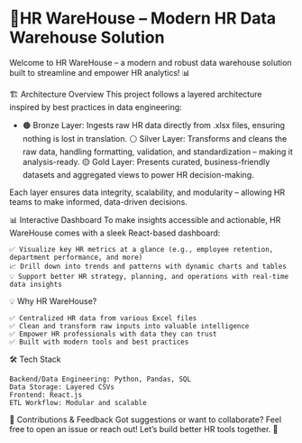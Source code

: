 # 🚀HR WareHouse – Modern HR Data Warehouse Solution
Welcome to HR WareHouse – a modern and robust data warehouse solution built to streamline and empower HR analytics! 📊

🏗️ Architecture Overview
This project follows a layered architecture inspired by best practices in data engineering:

   * 🟤 Bronze Layer: Ingests raw HR data directly from .xlsx files, ensuring nothing is lost in translation.
    ⚪ Silver Layer: Transforms and cleans the raw data, handling formatting, validation, and standardization – making it analysis-ready.
    🟡 Gold Layer: Presents curated, business-friendly datasets and aggregated views to power HR decision-making.

Each layer ensures data integrity, scalability, and modularity – allowing HR teams to make informed, data-driven decisions.

📊 Interactive Dashboard
To make insights accessible and actionable, HR WareHouse comes with a sleek React-based dashboard:
    
    ✅ Visualize key HR metrics at a glance (e.g., employee retention, department performance, and more)
    📈 Drill down into trends and patterns with dynamic charts and tables
    💡 Support better HR strategy, planning, and operations with real-time data insights

💡 Why HR WareHouse?

    ✅ Centralized HR data from various Excel files
    ✅ Clean and transform raw inputs into valuable intelligence
    ✅ Empower HR professionals with data they can trust
    ✅ Built with modern tools and best practices

🛠️ Tech Stack

    Backend/Data Engineering: Python, Pandas, SQL
    Data Storage: Layered CSVs 
    Frontend: React.js
    ETL Workflow: Modular and scalable

🤝 Contributions & Feedback
Got suggestions or want to collaborate? Feel free to open an issue or reach out! Let’s build better HR tools together. 💬

